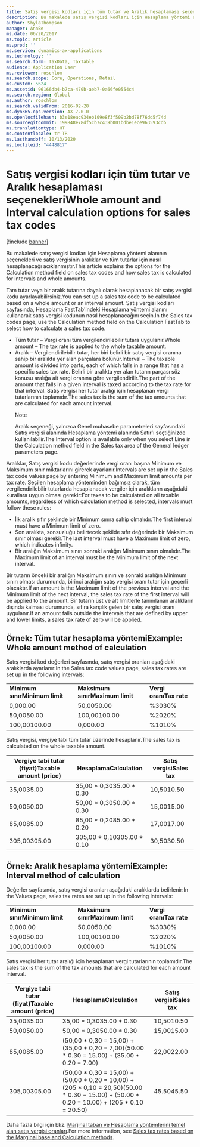 ```yaml
---
title: Satış vergisi kodları için tüm tutar ve Aralık hesaplaması seçenekleri
description: Bu makalede satış vergisi kodları için Hesaplama yöntemi alanının seçenekleri ve satış vergisinin aralıklar ve tüm tutarlar için nasıl hesaplanacağı açıklanmıştır.
author: ShylaThompson
manager: AnnBe
ms.date: 06/20/2017
ms.topic: article
ms.prod: ''
ms.service: dynamics-ax-applications
ms.technology: ''
ms.search.form: TaxData, TaxTable
audience: Application User
ms.reviewer: roschlom
ms.search.scope: Core, Operations, Retail
ms.custom: 5624
ms.assetid: 96166db4-b7ca-470b-aeb7-0a66fe0554c4
ms.search.region: Global
ms.author: roschlom
ms.search.validFrom: 2016-02-28
ms.dyn365.ops.version: AX 7.0.0
ms.openlocfilehash: b3e18eac934eb109e8f3f509b2bd78f76dd5f74d
ms.sourcegitcommit: 199848e78df5cb7c439b001bdbe1ece963593cdb
ms.translationtype: HT
ms.contentlocale: tr-TR
ms.lasthandoff: 10/13/2020
ms.locfileid: "4448817"
---
```

# <a name="whole-amount-and-interval-calculation-options-for-sales-tax-codes"></a><span data-ttu-id="12ca6-103">Satış vergisi kodları için tüm tutar ve Aralık hesaplaması seçenekleri</span><span class="sxs-lookup"><span data-stu-id="12ca6-103">Whole amount and Interval calculation options for sales tax codes</span></span>

[!include [banner](../includes/banner.md)]

<span data-ttu-id="12ca6-104">Bu makalede satış vergisi kodları için Hesaplama yöntemi alanının seçenekleri ve satış vergisinin aralıklar ve tüm tutarlar için nasıl hesaplanacağı açıklanmıştır.</span><span class="sxs-lookup"><span data-stu-id="12ca6-104">This article explains the options for the Calculation method field on sales tax codes and how sales tax is calculated for intervals and whole amounts.</span></span>

<span data-ttu-id="12ca6-105">Tam tutar veya bir aralık tutarına dayalı olarak hesaplanacak bir satış vergisi kodu ayarlayabilirsiniz.</span><span class="sxs-lookup"><span data-stu-id="12ca6-105">You can set up a sales tax code to be calculated based on a whole amount or an interval amount.</span></span> <span data-ttu-id="12ca6-106">Satış vergisi kodları sayfasında, Hesaplama FastTab'indeki Hesaplama yöntemi alanını kullanarak satış vergisi kodunun nasıl hesaplanacağını seçin.</span><span class="sxs-lookup"><span data-stu-id="12ca6-106">In the Sales tax codes page, use the Calculation method field on the Calculation FastTab to select how to calculate a sales tax code.</span></span>
- <span data-ttu-id="12ca6-107">Tüm tutar – Vergi oranı tüm vergilendirilebilir tutara uygulanır.</span><span class="sxs-lookup"><span data-stu-id="12ca6-107">Whole amount – The tax rate is applied to the whole taxable amount.</span></span>
- <span data-ttu-id="12ca6-108">Aralık – Vergilendirilebilir tutar, her biri belirli bir satış vergisi oranına sahip bir aralıkta yer alan parçalara bölünür.</span><span class="sxs-lookup"><span data-stu-id="12ca6-108">Interval – The taxable amount is divided into parts, each of which falls in a range that has a specific sales tax rate.</span></span> <span data-ttu-id="12ca6-109">Belirli bir aralıkta yer alan tutarın parçası söz konusu aralığa ait vergi oranına göre vergilendirilir.</span><span class="sxs-lookup"><span data-stu-id="12ca6-109">The part of the amount that falls in a given interval is taxed according to the tax rate for that interval.</span></span> <span data-ttu-id="12ca6-110">Satış vergisi her tutar aralığı için hesaplanan vergi tutarlarının toplamıdır.</span><span class="sxs-lookup"><span data-stu-id="12ca6-110">The sales tax is the sum of the tax amounts that are calculated for each amount interval.</span></span>
  > [!NOTE]                                                                                                                              
  > <span data-ttu-id="12ca6-111">Aralık seçeneği, yalnızca Genel muhasebe parametreleri sayfasındaki Satış vergisi alanında Hesaplama yöntemi alanında Satır'ı seçtiğinizde kullanılabilir.</span><span class="sxs-lookup"><span data-stu-id="12ca6-111">The Interval option is available only when you select Line in the Calculation method field in the Sales tax area of the General ledger parameters page.</span></span> 

<span data-ttu-id="12ca6-112">Aralıklar, Satış vergisi kodu değerlerinde vergi oranı başına Minimum ve Maksimum sınır miktarlarını girerek ayarlanır.</span><span class="sxs-lookup"><span data-stu-id="12ca6-112">Intervals are set up in the Sales tax code values page by entering Minimum and Maximum limit amounts per tax rate.</span></span> <span data-ttu-id="12ca6-113">Seçilen hesaplama yönteminden bağımsız olarak, tüm vergilendirilebilir tutarlarda hesaplanacak vergiler için aralıkların aşağıdaki kurallara uygun olması gerekir:</span><span class="sxs-lookup"><span data-stu-id="12ca6-113">For taxes to be calculated on all taxable amounts, regardless of which calculation method is selected, intervals must follow these rules:</span></span>
-   <span data-ttu-id="12ca6-114">İlk aralık sıfır şeklinde bir Minimum sınıra sahip olmalıdır.</span><span class="sxs-lookup"><span data-stu-id="12ca6-114">The first interval must have a Minimum limit of zero.</span></span>
-   <span data-ttu-id="12ca6-115">Son aralıkta, sonsuzluğu belirtecek şekilde sıfır değerinde bir Maksimum sınır olması gerekir.</span><span class="sxs-lookup"><span data-stu-id="12ca6-115">The last interval must have a Maximum limit of zero, which indicates infinity.</span></span>
-   <span data-ttu-id="12ca6-116">Bir aralığın Maksimum sınırı sonraki aralığın Minimum sınırı olmalıdır.</span><span class="sxs-lookup"><span data-stu-id="12ca6-116">The Maximum limit of an interval must be the Minimum limit of the next interval.</span></span>

<span data-ttu-id="12ca6-117">Bir tutarın önceki bir aralığın Maksimum sınırı ve sonraki aralığın Minimum sınırı olması durumunda, birinci aralığın satış vergisi oranı tutar için geçerli olacaktır.</span><span class="sxs-lookup"><span data-stu-id="12ca6-117">If an amount is the Maximum limit of the previous interval and the Minimum limit of the next interval, the sales tax rate of the first interval will be applied to the amount.</span></span> <span data-ttu-id="12ca6-118">Bir tutarın üst ve alt limitlerle tanımlanan aralıkların dışında kalması durumunda, sıfıra karşılık gelen bir satış vergisi oranı uygulanır.</span><span class="sxs-lookup"><span data-stu-id="12ca6-118">If an amount falls outside the intervals that are defined by upper and lower limits, a sales tax rate of zero will be applied.</span></span>

## <a name="example-whole-amount-method-of-calculation"></a><span data-ttu-id="12ca6-119">Örnek: Tüm tutar hesaplama yöntemi</span><span class="sxs-lookup"><span data-stu-id="12ca6-119">Example: Whole amount method of calculation</span></span>
<span data-ttu-id="12ca6-120">Satış vergisi kod değerleri sayfasında, satış vergisi oranları aşağıdaki aralıklarda ayarlanır:</span><span class="sxs-lookup"><span data-stu-id="12ca6-120">In the Sales tax code values page, sales tax rates are set up in the following intervals:</span></span>

|                   |                   |              |
|-------------------|-------------------|--------------|
| <span data-ttu-id="12ca6-121">**Minimum sınır**</span><span class="sxs-lookup"><span data-stu-id="12ca6-121">**Minimum limit**</span></span> | <span data-ttu-id="12ca6-122">**Maksimum sınır**</span><span class="sxs-lookup"><span data-stu-id="12ca6-122">**Maximum limit**</span></span> | <span data-ttu-id="12ca6-123">**Vergi oranı**</span><span class="sxs-lookup"><span data-stu-id="12ca6-123">**Tax rate**</span></span> |
| <span data-ttu-id="12ca6-124">0,00</span><span class="sxs-lookup"><span data-stu-id="12ca6-124">0.00</span></span>              | <span data-ttu-id="12ca6-125">50,00</span><span class="sxs-lookup"><span data-stu-id="12ca6-125">50.00</span></span>             | <span data-ttu-id="12ca6-126">%30</span><span class="sxs-lookup"><span data-stu-id="12ca6-126">30%</span></span>          |
| <span data-ttu-id="12ca6-127">50,00</span><span class="sxs-lookup"><span data-stu-id="12ca6-127">50.00</span></span>             | <span data-ttu-id="12ca6-128">100,00</span><span class="sxs-lookup"><span data-stu-id="12ca6-128">100.00</span></span>            | <span data-ttu-id="12ca6-129">%20</span><span class="sxs-lookup"><span data-stu-id="12ca6-129">20%</span></span>          |
| <span data-ttu-id="12ca6-130">100,00</span><span class="sxs-lookup"><span data-stu-id="12ca6-130">100.00</span></span>            | <span data-ttu-id="12ca6-131">0,00</span><span class="sxs-lookup"><span data-stu-id="12ca6-131">0.00</span></span>              | <span data-ttu-id="12ca6-132">%10</span><span class="sxs-lookup"><span data-stu-id="12ca6-132">10%</span></span>          |

<span data-ttu-id="12ca6-133">Satış vergisi, vergiye tabi tüm tutar üzerinde hesaplanır.</span><span class="sxs-lookup"><span data-stu-id="12ca6-133">The sales tax is calculated on the whole taxable amount.</span></span>

| <span data-ttu-id="12ca6-134">Vergiye tabi tutar (fiyat)</span><span class="sxs-lookup"><span data-stu-id="12ca6-134">Taxable amount (price)</span></span> | <span data-ttu-id="12ca6-135">Hesaplama</span><span class="sxs-lookup"><span data-stu-id="12ca6-135">Calculation</span></span>    | <span data-ttu-id="12ca6-136">Satış vergisi</span><span class="sxs-lookup"><span data-stu-id="12ca6-136">Sales tax</span></span> |
|------------------------|----------------|-----------|
| <span data-ttu-id="12ca6-137">35,00</span><span class="sxs-lookup"><span data-stu-id="12ca6-137">35.00</span></span>                  | <span data-ttu-id="12ca6-138">35,00 \* 0,30</span><span class="sxs-lookup"><span data-stu-id="12ca6-138">35.00 \* 0.30</span></span>  | <span data-ttu-id="12ca6-139">10,50</span><span class="sxs-lookup"><span data-stu-id="12ca6-139">10.50</span></span>     |
| <span data-ttu-id="12ca6-140">50,00</span><span class="sxs-lookup"><span data-stu-id="12ca6-140">50.00</span></span>                  | <span data-ttu-id="12ca6-141">50,00 \* 0,30</span><span class="sxs-lookup"><span data-stu-id="12ca6-141">50.00 \* 0.30</span></span>  | <span data-ttu-id="12ca6-142">15,00</span><span class="sxs-lookup"><span data-stu-id="12ca6-142">15.00</span></span>     |
| <span data-ttu-id="12ca6-143">85,00</span><span class="sxs-lookup"><span data-stu-id="12ca6-143">85.00</span></span>                  | <span data-ttu-id="12ca6-144">85,00 \* 0,20</span><span class="sxs-lookup"><span data-stu-id="12ca6-144">85.00 \* 0.20</span></span>  | <span data-ttu-id="12ca6-145">17,00</span><span class="sxs-lookup"><span data-stu-id="12ca6-145">17.00</span></span>     |
| <span data-ttu-id="12ca6-146">305,00</span><span class="sxs-lookup"><span data-stu-id="12ca6-146">305.00</span></span>                 | <span data-ttu-id="12ca6-147">305,00 \* 0,10</span><span class="sxs-lookup"><span data-stu-id="12ca6-147">305.00 \* 0.10</span></span> | <span data-ttu-id="12ca6-148">30,50</span><span class="sxs-lookup"><span data-stu-id="12ca6-148">30.50</span></span>     |

## <a name="example-interval-method-of-calculation"></a><span data-ttu-id="12ca6-149"> Örnek: Aralık hesaplama yöntemi</span><span class="sxs-lookup"><span data-stu-id="12ca6-149">Example: Interval method of calculation</span></span>
<span data-ttu-id="12ca6-150">Değerler sayfasında, satış vergisi oranları aşağıdaki aralıklarda belirlenir:</span><span class="sxs-lookup"><span data-stu-id="12ca6-150">In the Values page, sales tax rates are set up in the following intervals:</span></span>

|                   |                   |              |
|-------------------|-------------------|--------------|
| <span data-ttu-id="12ca6-151">**Minimum sınır**</span><span class="sxs-lookup"><span data-stu-id="12ca6-151">**Minimum limit**</span></span> | <span data-ttu-id="12ca6-152">**Maksimum sınır**</span><span class="sxs-lookup"><span data-stu-id="12ca6-152">**Maximum limit**</span></span> | <span data-ttu-id="12ca6-153">**Vergi oranı**</span><span class="sxs-lookup"><span data-stu-id="12ca6-153">**Tax rate**</span></span> |
| <span data-ttu-id="12ca6-154">0,00</span><span class="sxs-lookup"><span data-stu-id="12ca6-154">0.00</span></span>              | <span data-ttu-id="12ca6-155">50,00</span><span class="sxs-lookup"><span data-stu-id="12ca6-155">50.00</span></span>             | <span data-ttu-id="12ca6-156">%30</span><span class="sxs-lookup"><span data-stu-id="12ca6-156">30%</span></span>          |
| <span data-ttu-id="12ca6-157">50,00</span><span class="sxs-lookup"><span data-stu-id="12ca6-157">50.00</span></span>             | <span data-ttu-id="12ca6-158">100,00</span><span class="sxs-lookup"><span data-stu-id="12ca6-158">100.00</span></span>            | <span data-ttu-id="12ca6-159">%20</span><span class="sxs-lookup"><span data-stu-id="12ca6-159">20%</span></span>          |
| <span data-ttu-id="12ca6-160">100,00</span><span class="sxs-lookup"><span data-stu-id="12ca6-160">100.00</span></span>            | <span data-ttu-id="12ca6-161">0,00</span><span class="sxs-lookup"><span data-stu-id="12ca6-161">0.00</span></span>              | <span data-ttu-id="12ca6-162">%10</span><span class="sxs-lookup"><span data-stu-id="12ca6-162">10%</span></span>          |

<span data-ttu-id="12ca6-163">Satış vergisi her tutar aralığı için hesaplanan vergi tutarlarının toplamıdır.</span><span class="sxs-lookup"><span data-stu-id="12ca6-163">The sales tax is the sum of the tax amounts that are calculated for each amount interval.</span></span>

| <span data-ttu-id="12ca6-164">Vergiye tabi tutar (fiyat)</span><span class="sxs-lookup"><span data-stu-id="12ca6-164">Taxable amount (price)</span></span> | <span data-ttu-id="12ca6-165">Hesaplama</span><span class="sxs-lookup"><span data-stu-id="12ca6-165">Calculation</span></span>                                                               | <span data-ttu-id="12ca6-166">Satış vergisi</span><span class="sxs-lookup"><span data-stu-id="12ca6-166">Sales tax</span></span> |
|------------------------|---------------------------------------------------------------------------|-----------|
| <span data-ttu-id="12ca6-167">35,00</span><span class="sxs-lookup"><span data-stu-id="12ca6-167">35.00</span></span>                  | <span data-ttu-id="12ca6-168">35,00 \* 0,30</span><span class="sxs-lookup"><span data-stu-id="12ca6-168">35.00 \* 0.30</span></span>                                                             | <span data-ttu-id="12ca6-169">10,50</span><span class="sxs-lookup"><span data-stu-id="12ca6-169">10.50</span></span>     |
| <span data-ttu-id="12ca6-170">50,00</span><span class="sxs-lookup"><span data-stu-id="12ca6-170">50.00</span></span>                  | <span data-ttu-id="12ca6-171">50,00 \* 0,30</span><span class="sxs-lookup"><span data-stu-id="12ca6-171">50.00 \* 0.30</span></span>                                                             | <span data-ttu-id="12ca6-172">15,00</span><span class="sxs-lookup"><span data-stu-id="12ca6-172">15.00</span></span>     |
| <span data-ttu-id="12ca6-173">85,00</span><span class="sxs-lookup"><span data-stu-id="12ca6-173">85.00</span></span>                  | <span data-ttu-id="12ca6-174">(50,00 \* 0,30 = 15,00) + (35,00 \* 0,20 = 7,00)</span><span class="sxs-lookup"><span data-stu-id="12ca6-174">(50.00 \* 0.30 = 15.00) + (35.00 \* 0.20 = 7.00)</span></span>                          | <span data-ttu-id="12ca6-175">22,00</span><span class="sxs-lookup"><span data-stu-id="12ca6-175">22.00</span></span>     |
| <span data-ttu-id="12ca6-176">305,00</span><span class="sxs-lookup"><span data-stu-id="12ca6-176">305.00</span></span>                 | <span data-ttu-id="12ca6-177">(50,00 \* 0,30 = 15,00) + (50,00 \* 0,20 = 10,00) + (205 \* 0,10 = 20,50)</span><span class="sxs-lookup"><span data-stu-id="12ca6-177">(50.00 \* 0.30 = 15.00) + (50.00 \* 0.20 = 10.00) + (205 \* 0.10 = 20.50)</span></span> | <span data-ttu-id="12ca6-178">45.50</span><span class="sxs-lookup"><span data-stu-id="12ca6-178">45.50</span></span>     |



<span data-ttu-id="12ca6-179">Daha fazla bilgi için bkz. [Marjinal taban ve Hesaplama yöntemlerini temel alan satış vergisi oranları](marginal-base-field.md).</span><span class="sxs-lookup"><span data-stu-id="12ca6-179">For more information, see [Sales tax rates based on the Marginal base and Calculation methods](marginal-base-field.md).</span></span>





